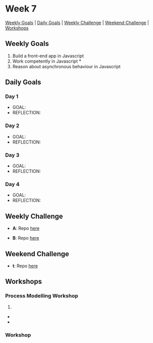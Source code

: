 # Week 7

[Weekly Goals](#weekly-goals) | [Daily Goals](#daily-goals) | [Weekly Challenge](#weekly-challenge) | [Weekend Challenge](#weekend-challenge) | [Workshops](#workshops)



## Weekly Goals

1. Build a front-end app in Javascript
2. Work competently in Javascript *
3. Reason about asynchronous behaviour in Javascript
 

## Daily Goals
### Day 1
- GOAL: 
- REFLECTION: 
> 


### Day 2
- GOAL: 
- REFLECTION: 
> 

### Day 3
- GOAL: 
- REFLECTION: 

### Day 4
- GOAL: 
- REFLECTION:


## Weekly Challenge
- **A**:
Repo [here]()

- **B**:
Repo [here]()

## Weekend Challenge
- **t**:
 Repo [here]()


## Workshops

### Process Modelling Workshop

1. 
 -	
 -	
 
### Workshop
